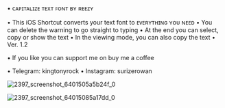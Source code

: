 • ᴄᴀᴘɪᴛᴀʟɪᴢᴇ ᴛᴇxᴛ ꜰᴏɴᴛ ʙʏ ʀᴇᴇᴢʏ

• This iOS Shortcut converts your text font to ᴇᴠᴇʀʏᴛʜɪɴɢ ʏᴏᴜ ɴᴇᴇᴅ
• You can delete the warning to go straight to typing
• At the end you can select, copy or show the text
• In the viewing mode, you can also copy the text
• Ver. 1.2

• If you like you can support me on buy me a coffee

• Telegram: kingtonyrock
• Instagram: surizerowan

![2397_screenshot_6401505a5b24f_0](https://user-images.githubusercontent.com/57829878/222627666-aa501d8a-937e-443f-a23d-97ba2a67bc88.png)

![2397_screenshot_64015085a17dd_0](https://user-images.githubusercontent.com/57829878/222627702-41a32692-a38a-4801-930e-2f107ad146f5.png)
